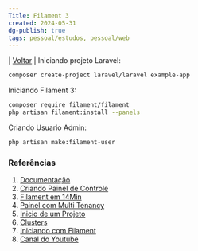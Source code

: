 ```yaml
---
Title: Filament 3
created: 2024-05-31
dg-publish: true
tags: pessoal/estudos, pessoal/web
---
```

| [Voltar](index) |
Iniciando projeto Laravel:
```bash
composer create-project laravel/laravel example-app
```
Iniciando Filament 3:
```bash
composer require filament/filament
php artisan filament:install --panels
```
Criando Usuario Admin:
```bash
php artisan make:filament-user
```
### Referências
1. [Documentação](https://filamentphp.com/docs/3.x/panels/getting-started)
2. [Criando Painel de Controle](https://www.youtube.com/watch?v=724LMrVzG5c&t=2380s&pp=ygUIZmlsYW1lbnQ%3D)
3. [Filament em 14Min](https://www.youtube.com/watch?v=H64f9eyxhag&t=264s&pp=ygUKZmlsYW1lbnQgMw%3D%3D)
4. [Painel com Multi Tenancy](https://www.youtube.com/watch?v=Z7ICXCtakCY&pp=ygUQZmlsYW1lbnQgMyBtb25leQ%3D%3D)
5. [Inicio de um Projeto](https://www.youtube.com/watch?v=Fqulo-GwBts&pp=ygUQZmlsYW1lbnQgMyBtb25leQ%3D%3D)
6. [Clusters](https://www.youtube.com/watch?v=V909WVmyGMU&t=87s&pp=ygUIZmlsYW1lbnQ%3D)
7. [Iniciando com Filament](https://www.youtube.com/watch?v=GnB3-rw6ujU&t=5s&pp=ygUKZmlsYW1lbnQgMw%3D%3D)
8. [Canal do Youtube](https://www.youtube.com/@filamentbr)
  